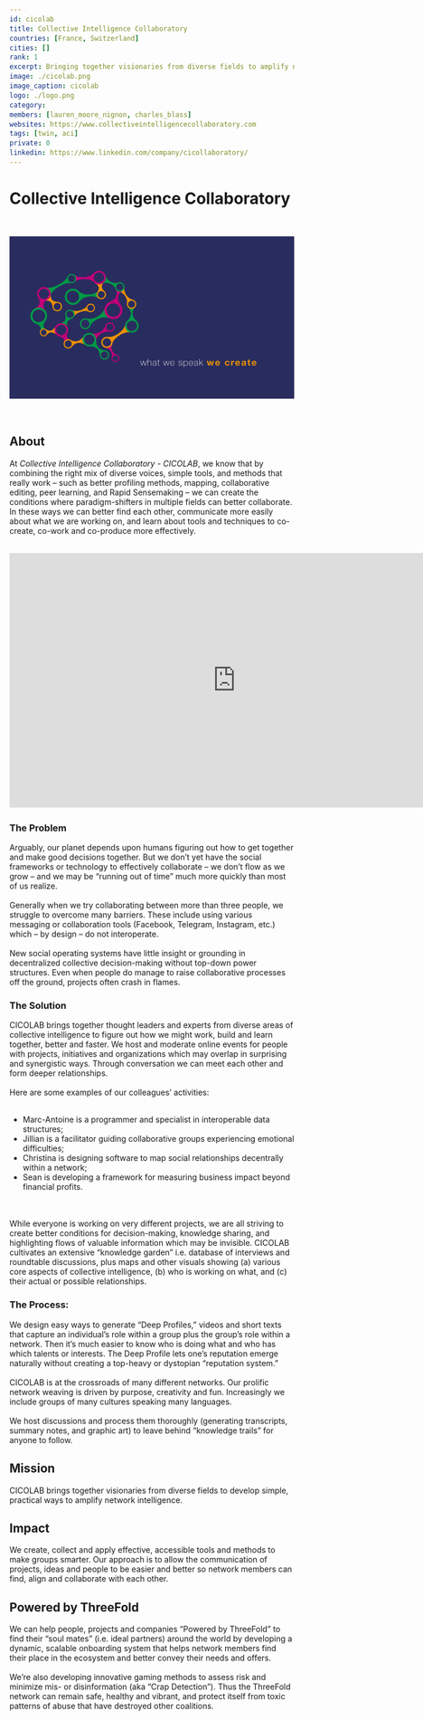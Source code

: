 ```yaml
---
id: cicolab
title: Collective Intelligence Collaboratory
countries: [France, Switzerland]
cities: []
rank: 1
excerpt: Bringing together visionaries from diverse fields to amplify network intelligence.
image: ./cicolab.png
image_caption: cicolab
logo: ./logo.png
category:
members: [lauren_moore_nignon, charles_blass]
websites: https://www.collectiveintelligencecollaboratory.com
tags: [twin, aci]
private: 0
linkedin: https://www.linkedin.com/company/cicollaboratory/
---
```


# Collective Intelligence Collaboratory

<br/>

![cicolab](./cicolab2.png)

<br/>

## About

At *Collective Intelligence Collaboratory - CICOLAB*, we know that by combining the right mix of diverse voices, simple tools, and methods that really work – such as better profiling methods, mapping, collaborative editing, peer learning, and Rapid Sensemaking – we can create the conditions where paradigm-shifters in multiple fields can better collaborate. In these ways we can better find each other, communicate more easily about what we are working on, and learn about tools and techniques to co-create, co-work and co-produce more effectively.

<BR>

<iframe src="https://player.vimeo.com/video/436772110" width="800" height="450" frameborder="0" allow="autoplay; fullscreen" allowfullscreen></iframe>

<BR>


### The Problem

Arguably, our planet depends upon humans figuring out how to get together and make good decisions together. But we don’t yet have the social frameworks or technology to effectively collaborate – we don’t flow as we grow – and we may be “running out of time” much more quickly than most of us realize.
<br/>
<br/>
Generally when we try collaborating between more than three people, we struggle to overcome many barriers. These include using various messaging or collaboration tools (Facebook, Telegram, Instagram, etc.) which – by design – do not interoperate. 
<br/>
<br/>
New social operating systems have little insight or grounding in decentralized collective decision-making without top-down power structures. Even when people do manage to raise collaborative processes off the ground, projects often crash in flames.

### The Solution

CICOLAB brings together thought leaders and experts from diverse areas of collective intelligence to figure out how we might work, build and learn together, better and faster. 
We host and moderate online events for people with projects, initiatives and organizations which may overlap in surprising and synergistic ways. Through conversation we can meet each other and form deeper relationships.
<br/>
<br/>
Here are some examples of our colleagues’ activities:
<br/>
<br/>
- Marc-Antoine is a programmer and specialist in interoperable data structures;
- Jillian is a facilitator guiding collaborative groups experiencing emotional difficulties;
- Christina is designing software to map social relationships decentrally within a network;
- Sean is developing a framework for measuring business impact beyond financial profits.
<br/>
<br/>
While everyone is working on very different projects, we are all striving to create better conditions for decision-making, knowledge sharing, and highlighting flows of valuable information which may be invisible. CICOLAB cultivates an extensive “knowledge garden” i.e. database of interviews and roundtable discussions, plus maps and other visuals showing (a) various core aspects of collective intelligence, (b) who is working on what, and (c) their actual or possible relationships.

### The Process:

We design easy ways to generate “Deep Profiles,” videos and short texts that capture an individual’s role within a group plus the group’s role within a network. Then it’s much easier to know who is doing what and who has which talents or interests. The Deep Profile lets one’s reputation emerge naturally without creating a top-heavy or dystopian “reputation system.”
<br/>
<br/>
CICOLAB is at the crossroads of many different networks. Our prolific network weaving is driven by purpose, creativity and fun. Increasingly we include groups of many cultures speaking many languages.
<br/>
<br/>
We host discussions and process them thoroughly (generating transcripts, summary notes, and graphic art) to leave behind “knowledge trails” for anyone to follow.

## Mission

CICOLAB brings together visionaries from diverse fields to develop simple, practical ways to amplify network intelligence.

## Impact

We create, collect and apply effective, accessible tools and methods to make groups smarter. Our approach is to allow the communication of projects, ideas and people to be easier and better so network members can find, align and collaborate with each other.

## Powered by ThreeFold

We can help people, projects and companies “Powered by ThreeFold” to find their “soul mates” (i.e. ideal partners) around the world by developing a dynamic, scalable onboarding system that helps network members find their place in the ecosystem and better convey their needs and offers.
<br/>
<br/>
We’re also developing innovative gaming methods to assess risk and minimize mis- or disinformation (aka “Crap Detection”). Thus the ThreeFold network can remain safe, healthy and vibrant, and protect itself from toxic patterns of abuse that have destroyed other coalitions.

<!-- ## Join saving our planet!

We invite you to [join the conversation](https://www.collectiveintelligencecollaboratory.com/the-collaboratory), explore our [knowledge repository](https://workflowy.com/s/collective-intellige/j4VFPGtdeKapOPmH), get involved in and support our [Rapid Learning Network](https://docs.google.com/presentation/d/1fJyb323YcNEdXBlhbMd5OtLd4zRhXJsd-dGkCysXGBs/edit#slide=id.g6cb7bf93bd_0_19).


## TFGrid Solution

### Roadmap -->

